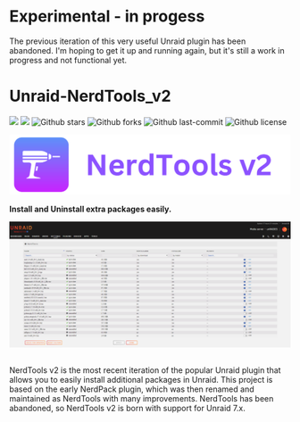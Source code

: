 # Experimental - in progess

The previous iteration of this very useful Unraid plugin has been abandoned. I'm hoping to get it up and running again, but it's still a work in progress and not functional yet.

# Unraid-NerdTools_v2
[![](https://badgen.net/badge/icon/github?icon=github&label)](https://github.com/UnRAIDES)
[![](https://badgen.net/badge/icon/docker?icon=docker&label)](https://hub.docker.com/r/unraides)
![Github stars](https://badgen.net/github/stars/UnRAIDES/unRAID-NerdTools?icon=github&label=stars)
![Github forks](https://badgen.net/github/forks/UnRAIDES/unRAID-NerdTools?icon=github&label=forks)
![Github last-commit](https://img.shields.io/github/last-commit/UnRAIDES/unRAID-NerdTools)
![Github license](https://badgen.net/github/license/UnRAIDES/unRAID-NerdTools)

![](images/banner.png)



**Install and Uninstall extra packages easily.**


![](images/unraid_screenshot.png)


##

NerdTools v2 is the most recent iteration of the popular Unraid plugin that allows you to easily install additional packages in Unraid. This project is based on the early NerdPack plugin, which was then renamed and maintained as NerdTools with many improvements. NerdTools has been abandoned, so NerdTools v2 is born with support for Unraid 7.x.

